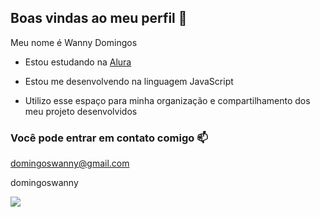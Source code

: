 ## Boas vindas ao meu perfil 💙

Meu nome é Wanny Domingos

- Estou estudando na [Alura](https//alura.com.br)

- Estou me desenvolvendo na linguagem JavaScript
- Utilizo esse espaço  para minha organização e compartilhamento dos meu projeto  desenvolvidos

### Você pode entrar em contato comigo 📫

domingoswanny@gmail.com 

domingoswanny

![](https://media1.tenor.com/m/LgeG3N8ZcB0AAAAC/%D0%BC%D0%B0%D1%88%D0%B0-%D1%85%D0%BB%D0%BE%D0%BF%D0%B0%D0%B5%D1%82.gif)
